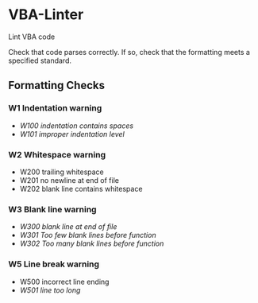 # VBA-Linter
Lint VBA code

Check that code parses correctly. If so, check that the formatting meets a specified standard.

## Formatting Checks

### W1 Indentation warning
* _W100 indentation contains spaces_
* _W101 improper indentation level_

### W2 Whitespace warning
* W200 trailing whitespace
* W201 no newline at end of file
* W202 blank line contains whitespace

### W3 Blank line warning
* _W300 blank line at end of file_
* _W301 Too few blank lines before function_
* _W302 Too many blank lines before function_

### W5 Line break warning
* W500 incorrect line ending
* _W501 line too long_
